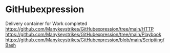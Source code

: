 # GitHubexpression
Delivery container for Work completed
https://github.com/Manykeystrikes/GitHubexpression/tree/main/HTTP
https://github.com/Manykeystrikes/GitHubexpression/tree/main/Playbook
https://github.com/Manykeystrikes/GitHubexpression/blob/main/Scriptiing/Bash
